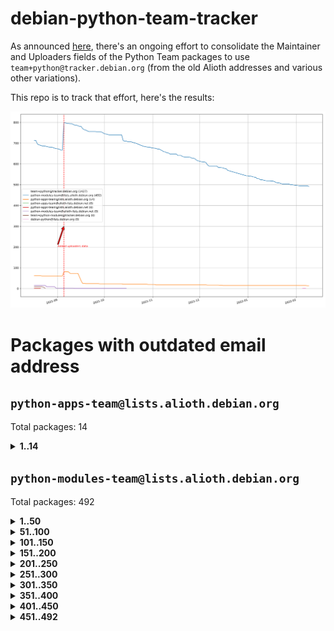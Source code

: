 # debian-python-team-tracker



As announced [here](https://lists.debian.org/debian-python/2021/08/msg00006.html), there's an ongoing effort to consolidate the Maintainer and Uploaders fields of the Python Team packages to use `team+python@tracker.debian.org` (from the old Alioth addresses and various other variations).



This repo is to track that effort, here's the results:



![Python team emails](images/python_team_emails.svg)


# Packages with outdated email address

## `python-apps-team@lists.alioth.debian.org`
Total packages: 14
<details>
<summary><b>1..14</b></summary>


| # | Package | Version |
| --- | --- | --- |
| 1 | [ctop](https://tracker.debian.org/ctop) | 1.0.0-2.1 |
| 2 | [db2twitter](https://tracker.debian.org/db2twitter) | 0.6-1.1 |
| 3 | [dodgy](https://tracker.debian.org/dodgy) | 0.1.9-3 |
| 4 | [etm](https://tracker.debian.org/etm) | 3.2.30-1.1 |
| 5 | [firmware-microbit-micropython](https://tracker.debian.org/firmware-microbit-micropython) | 1.0.1-2 |
| 6 | [freealchemist](https://tracker.debian.org/freealchemist) | 0.5-1.1 |
| 7 | [kanboard-cli](https://tracker.debian.org/kanboard-cli) | 0.0.2-1.1 |
| 8 | [lightyears](https://tracker.debian.org/lightyears) | 1.4-2 |
| 9 | [pipenv](https://tracker.debian.org/pipenv) | 11.9.0-1.1 |
| 10 | [prospector](https://tracker.debian.org/prospector) | 1.1.7-2 |
| 11 | [pybik](https://tracker.debian.org/pybik) | 3.0-3.1 |
| 12 | [retweet](https://tracker.debian.org/retweet) | 0.10-1.1 |
| 13 | [sinntp](https://tracker.debian.org/sinntp) | 1.6-1.2 |
| 14 | [smem](https://tracker.debian.org/smem) | 1.5-1.1 |
</details>

## `python-modules-team@lists.alioth.debian.org`
Total packages: 492
<details>
<summary><b>1..50</b></summary>


| # | Package | Version |
| --- | --- | --- |
| 1 | [anorack](https://tracker.debian.org/anorack) | 0.2.7-1 |
| 2 | [anosql](https://tracker.debian.org/anosql) | 1.0.1-1 |
| 3 | [asn1crypto](https://tracker.debian.org/asn1crypto) | 1.4.0-1 |
| 4 | [astral](https://tracker.debian.org/astral) | 1.6.1-2 |
| 5 | [authres](https://tracker.debian.org/authres) | 1.2.0-2 |
| 6 | [automat](https://tracker.debian.org/automat) | 20.2.0-1 |
| 7 | [azure-cosmos-table-python](https://tracker.debian.org/azure-cosmos-table-python) | 1.0.5+git20191025-5 |
| 8 | [bdist-nsi](https://tracker.debian.org/bdist-nsi) | 0.1.5-2 |
| 9 | [bernhard](https://tracker.debian.org/bernhard) | 0.2.6-2 |
| 10 | [betamax](https://tracker.debian.org/betamax) | 0.8.1-2 |
| 11 | [bibtexparser](https://tracker.debian.org/bibtexparser) | 1.1.0+ds-3 |
| 12 | [binaryornot](https://tracker.debian.org/binaryornot) | 0.4.4+dfsg-4 |
| 13 | [bitstruct](https://tracker.debian.org/bitstruct) | 8.9.0-1 |
| 14 | [case](https://tracker.debian.org/case) | 1.5.3+dfsg-3 |
| 15 | [cerealizer](https://tracker.debian.org/cerealizer) | 0.8.1-3 |
| 16 | [chardet](https://tracker.debian.org/chardet) | 4.0.0-1 |
| 17 | [chargebee-python](https://tracker.debian.org/chargebee-python) | 1.6.6-1 |
| 18 | [codicefiscale](https://tracker.debian.org/codicefiscale) | 0.9+ds0-2 |
| 19 | [colorclass](https://tracker.debian.org/colorclass) | 2.2.0-2.2 |
| 20 | [colorspacious](https://tracker.debian.org/colorspacious) | 1.1.2-2 |
| 21 | [commonmark](https://tracker.debian.org/commonmark) | 0.9.1-3 |
| 22 | [constantly](https://tracker.debian.org/constantly) | 15.1.0-2 |
| 23 | [contextlib2](https://tracker.debian.org/contextlib2) | 0.6.0.post1-1 |
| 24 | [cookiecutter](https://tracker.debian.org/cookiecutter) | 1.7.3-1 |
| 25 | [coreapi](https://tracker.debian.org/coreapi) | 2.3.3-4 |
| 26 | [coreschema](https://tracker.debian.org/coreschema) | 0.0.4-3 |
| 27 | [cov-core](https://tracker.debian.org/cov-core) | 1.15.0-3 |
| 28 | [cppy](https://tracker.debian.org/cppy) | 1.1.0-2 |
| 29 | [cram](https://tracker.debian.org/cram) | 0.7-4 |
| 30 | [cssutils](https://tracker.debian.org/cssutils) | 1.0.2-3 |
| 31 | [d2to1](https://tracker.debian.org/d2to1) | 0.2.12-2 |
| 32 | [debiancontributors](https://tracker.debian.org/debiancontributors) | 0.7.8-2 |
| 33 | [devpi-common](https://tracker.debian.org/devpi-common) | 3.2.2-1.1 |
| 34 | [django-ajax-selects](https://tracker.debian.org/django-ajax-selects) | 1.7.0-3 |
| 35 | [django-bitfield](https://tracker.debian.org/django-bitfield) | 1.9.6-2 |
| 36 | [django-dirtyfields](https://tracker.debian.org/django-dirtyfields) | 1.3.1-2 |
| 37 | [django-environ](https://tracker.debian.org/django-environ) | 0.4.4-2 |
| 38 | [django-filter](https://tracker.debian.org/django-filter) | 2.4.0-1 |
| 39 | [django-hvad](https://tracker.debian.org/django-hvad) | 1.8.0-1.1 |
| 40 | [django-js-reverse](https://tracker.debian.org/django-js-reverse) | 0.7.3-1.1 |
| 41 | [django-macaddress](https://tracker.debian.org/django-macaddress) | 1.5.0-2 |
| 42 | [django-memoize](https://tracker.debian.org/django-memoize) | 2.2.0+dfsg-1 |
| 43 | [django-nose](https://tracker.debian.org/django-nose) | 1.4.6-2.1 |
| 44 | [django-notification](https://tracker.debian.org/django-notification) | 1.2.0-3 |
| 45 | [django-pagination](https://tracker.debian.org/django-pagination) | 1.0.7-4 |
| 46 | [django-paintstore](https://tracker.debian.org/django-paintstore) | 0.2-4 |
| 47 | [django-picklefield](https://tracker.debian.org/django-picklefield) | 3.0.1-1 |
| 48 | [django-pipeline](https://tracker.debian.org/django-pipeline) | 1.6.14-3 |
| 49 | [django-simple-redis-admin](https://tracker.debian.org/django-simple-redis-admin) | 1.4.0-2 |
| 50 | [django-stronghold](https://tracker.debian.org/django-stronghold) | 0.3.0+debian-2 |
</details>
<details>
<summary><b>51..100</b></summary>

| # | Package | Version |
| --- | --- | --- |
| 51 | [django-webpack-loader](https://tracker.debian.org/django-webpack-loader) | 0.6.0-2 |
| 52 | [django-wkhtmltopdf](https://tracker.debian.org/django-wkhtmltopdf) | 3.3.0-1 |
| 53 | [django-xmlrpc](https://tracker.debian.org/django-xmlrpc) | 0.1.8-2 |
| 54 | [djangorestframework-api-key](https://tracker.debian.org/djangorestframework-api-key) | 2.0.0-2 |
| 55 | [dkimpy](https://tracker.debian.org/dkimpy) | 1.0.5-1 |
| 56 | [dnsdiag](https://tracker.debian.org/dnsdiag) | 2.0.2-1 |
| 57 | [dockerpty](https://tracker.debian.org/dockerpty) | 0.4.1-2 |
| 58 | [dominate](https://tracker.debian.org/dominate) | 2.3.1-2 |
| 59 | [drf-generators](https://tracker.debian.org/drf-generators) | 0.5.0-1 |
| 60 | [elasticsearch-curator](https://tracker.debian.org/elasticsearch-curator) | 5.8.1-1 |
| 61 | [enum34](https://tracker.debian.org/enum34) | 1.1.6-4 |
| 62 | [enzyme](https://tracker.debian.org/enzyme) | 0.4.1-2 |
| 63 | [exam](https://tracker.debian.org/exam) | 0.10.5-3 |
| 64 | [factory-boy](https://tracker.debian.org/factory-boy) | 2.11.1-3 |
| 65 | [faker](https://tracker.debian.org/faker) | 0.9.3-0.1 |
| 66 | [fakesleep](https://tracker.debian.org/fakesleep) | 0.1-2 |
| 67 | [fastchunking](https://tracker.debian.org/fastchunking) | 0.0.3-2 |
| 68 | [feedgenerator](https://tracker.debian.org/feedgenerator) | 1.9-2 |
| 69 | [flake8-polyfill](https://tracker.debian.org/flake8-polyfill) | 1.0.2-2 |
| 70 | [flask-api](https://tracker.debian.org/flask-api) | 1.1+dfsg-1.1 |
| 71 | [flask-babelex](https://tracker.debian.org/flask-babelex) | 0.9.4-1 |
| 72 | [flask-bcrypt](https://tracker.debian.org/flask-bcrypt) | 0.7.1-2 |
| 73 | [flask-compress](https://tracker.debian.org/flask-compress) | 1.4.0-3 |
| 74 | [flask-gravatar](https://tracker.debian.org/flask-gravatar) | 0.4.2-2 |
| 75 | [flask-htmlmin](https://tracker.debian.org/flask-htmlmin) | 1.3.2-2 |
| 76 | [flask-ldapconn](https://tracker.debian.org/flask-ldapconn) | 0.7.2-1.1 |
| 77 | [flask-limiter](https://tracker.debian.org/flask-limiter) | 1.0.1-2 |
| 78 | [flask-mail](https://tracker.debian.org/flask-mail) | 0.9.1+dfsg1-1.1 |
| 79 | [flask-mongoengine](https://tracker.debian.org/flask-mongoengine) | 0.9.3-4 |
| 80 | [flask-multistatic](https://tracker.debian.org/flask-multistatic) | 1.0-2 |
| 81 | [flask-script](https://tracker.debian.org/flask-script) | 2.0.6-2 |
| 82 | [flask-silk](https://tracker.debian.org/flask-silk) | 0.2-18 |
| 83 | [flask-wtf](https://tracker.debian.org/flask-wtf) | 0.14.3-1 |
| 84 | [flufl.enum](https://tracker.debian.org/flufl.enum) | 4.1.1-3 |
| 85 | [flufl.i18n](https://tracker.debian.org/flufl.i18n) | 3.0.1-1 |
| 86 | [flufl.lock](https://tracker.debian.org/flufl.lock) | 5.0.1-1 |
| 87 | [flufl.password](https://tracker.debian.org/flufl.password) | 1.3-3 |
| 88 | [flufl.testing](https://tracker.debian.org/flufl.testing) | 0.7-2 |
| 89 | [gerritlib](https://tracker.debian.org/gerritlib) | 0.8.0-2 |
| 90 | [gmplot](https://tracker.debian.org/gmplot) | 1.2.0-2 |
| 91 | [gtextfsm](https://tracker.debian.org/gtextfsm) | 1.1.0-2 |
| 92 | [gtts](https://tracker.debian.org/gtts) | 2.0.3-1 |
| 93 | [gtts-token](https://tracker.debian.org/gtts-token) | 1.1.3-1 |
| 94 | [guzzle-sphinx-theme](https://tracker.debian.org/guzzle-sphinx-theme) | 0.7.11-5 |
| 95 | [hachoir](https://tracker.debian.org/hachoir) | 3.1.0+dfsg-3 |
| 96 | [haproxy-log-analysis](https://tracker.debian.org/haproxy-log-analysis) | 2.0~b0-2 |
| 97 | [heapdict](https://tracker.debian.org/heapdict) | 1.0.1-1 |
| 98 | [hiro](https://tracker.debian.org/hiro) | 0.5-2 |
| 99 | [hypothesis-auto](https://tracker.debian.org/hypothesis-auto) | 1.1.4-2 |
| 100 | [importmagic](https://tracker.debian.org/importmagic) | 0.1.7-2 |
</details>
<details>
<summary><b>101..150</b></summary>

| # | Package | Version |
| --- | --- | --- |
| 101 | [inflection](https://tracker.debian.org/inflection) | 0.3.1-2 |
| 102 | [json-tricks](https://tracker.debian.org/json-tricks) | 3.11.0-2 |
| 103 | [jsonhyperschema-codec](https://tracker.debian.org/jsonhyperschema-codec) | 1.0.3-2 |
| 104 | [jupyter-sphinx-theme](https://tracker.debian.org/jupyter-sphinx-theme) | 0.0.6+ds1-10 |
| 105 | [kitchen](https://tracker.debian.org/kitchen) | 1.2.6-2 |
| 106 | [kivy](https://tracker.debian.org/kivy) | 1.11.0-2 |
| 107 | [lazr.delegates](https://tracker.debian.org/lazr.delegates) | 2.0.3-2 |
| 108 | [lazr.smtptest](https://tracker.debian.org/lazr.smtptest) | 2.0.3-2 |
| 109 | [lexicon](https://tracker.debian.org/lexicon) | 3.3.17-1 |
| 110 | [libthumbor](https://tracker.debian.org/libthumbor) | 1.3.3-2 |
| 111 | [logilab-constraint](https://tracker.debian.org/logilab-constraint) | 0.6.0-2 |
| 112 | [mako](https://tracker.debian.org/mako) | 1.1.3+ds1-2 |
| 113 | [manuel](https://tracker.debian.org/manuel) | 1.10.1-2 |
| 114 | [mercurial-extension-utils](https://tracker.debian.org/mercurial-extension-utils) | 1.5.1-3 |
| 115 | [mercurial-keyring](https://tracker.debian.org/mercurial-keyring) | 1.3.1-3 |
| 116 | [milksnake](https://tracker.debian.org/milksnake) | 0.1.5-1 |
| 117 | [mimerender](https://tracker.debian.org/mimerender) | 0.6.0-2 |
| 118 | [mmllib](https://tracker.debian.org/mmllib) | 0.3.0.post1-2 |
| 119 | [mockldap](https://tracker.debian.org/mockldap) | 0.3.0-4 |
| 120 | [modernize](https://tracker.debian.org/modernize) | 0.7-2 |
| 121 | [moksha.common](https://tracker.debian.org/moksha.common) | 1.2.5-4 |
| 122 | [mrtparse](https://tracker.debian.org/mrtparse) | 1.6-2 |
| 123 | [musicbrainzngs](https://tracker.debian.org/musicbrainzngs) | 0.7.1-2 |
| 124 | [mutagen](https://tracker.debian.org/mutagen) | 1.45.1-2 |
| 125 | [mwic](https://tracker.debian.org/mwic) | 0.7.8-1 |
| 126 | [mysql-connector-python](https://tracker.debian.org/mysql-connector-python) | 8.0.15-2 |
| 127 | [nb2plots](https://tracker.debian.org/nb2plots) | 0.6-2 |
| 128 | [netmiko](https://tracker.debian.org/netmiko) | 2.4.2-1 |
| 129 | [networkx](https://tracker.debian.org/networkx) | 2.5+ds-2 |
| 130 | [nose2](https://tracker.debian.org/nose2) | 0.9.2-1 |
| 131 | [nose2-cov](https://tracker.debian.org/nose2-cov) | 1.0a4-3 |
| 132 | [ntplib](https://tracker.debian.org/ntplib) | 0.3.3-2 |
| 133 | [numpy-stl](https://tracker.debian.org/numpy-stl) | 2.9.0-1 |
| 134 | [numpydoc](https://tracker.debian.org/numpydoc) | 1.1.0-3 |
| 135 | [obsub](https://tracker.debian.org/obsub) | 0.2-4 |
| 136 | [okasha](https://tracker.debian.org/okasha) | 0.2.4-4 |
| 137 | [overpass](https://tracker.debian.org/overpass) | 0.7-1 |
| 138 | [pastescript](https://tracker.debian.org/pastescript) | 2.0.2-4 |
| 139 | [pep8](https://tracker.debian.org/pep8) | 1.7.1-9 |
| 140 | [pep8-naming](https://tracker.debian.org/pep8-naming) | 0.10.0-1 |
| 141 | [pg8000](https://tracker.debian.org/pg8000) | 1.10.6-2 |
| 142 | [pidcat](https://tracker.debian.org/pidcat) | 2.1.0-4 |
| 143 | [pilkit](https://tracker.debian.org/pilkit) | 2.0-3 |
| 144 | [plastex](https://tracker.debian.org/plastex) | 2.1-2 |
| 145 | [portio](https://tracker.debian.org/portio) | 0.5-4 |
| 146 | [power](https://tracker.debian.org/power) | 1.4+dfsg-4 |
| 147 | [pprintpp](https://tracker.debian.org/pprintpp) | 0.4.0-2 |
| 148 | [preggy](https://tracker.debian.org/preggy) | 1.4.4-1 |
| 149 | [ptable](https://tracker.debian.org/ptable) | 0.9.2-2 |
| 150 | [py-radix](https://tracker.debian.org/py-radix) | 0.10.0-3 |
</details>
<details>
<summary><b>151..200</b></summary>

| # | Package | Version |
| --- | --- | --- |
| 151 | [py3dns](https://tracker.debian.org/py3dns) | 3.2.1-1 |
| 152 | [pyasn1](https://tracker.debian.org/pyasn1) | 0.4.8-1 |
| 153 | [pybindgen](https://tracker.debian.org/pybindgen) | 0.20.0+dfsg1-2 |
| 154 | [pycallgraph](https://tracker.debian.org/pycallgraph) | 1.1.3-1.2 |
| 155 | [pyclamd](https://tracker.debian.org/pyclamd) | 0.4.0-2 |
| 156 | [pycodestyle](https://tracker.debian.org/pycodestyle) | 2.6.0-1 |
| 157 | [pycxx](https://tracker.debian.org/pycxx) | 7.1.4-0.2 |
| 158 | [pydbus](https://tracker.debian.org/pydbus) | 0.6.0-4 |
| 159 | [pydenticon](https://tracker.debian.org/pydenticon) | 0.3.1-2 |
| 160 | [pydispatcher](https://tracker.debian.org/pydispatcher) | 2.0.5-2 |
| 161 | [pydle](https://tracker.debian.org/pydle) | 0.9.4-2 |
| 162 | [pyeapi](https://tracker.debian.org/pyeapi) | 0.8.1-2 |
| 163 | [pyenchant](https://tracker.debian.org/pyenchant) | 3.2.0-1 |
| 164 | [pyfg](https://tracker.debian.org/pyfg) | 0.50-2 |
| 165 | [pyfiglet](https://tracker.debian.org/pyfiglet) | 0.8.0+dfsg-1 |
| 166 | [pyfribidi](https://tracker.debian.org/pyfribidi) | 0.12.0+repack-7 |
| 167 | [pygeoif](https://tracker.debian.org/pygeoif) | 0.7-2 |
| 168 | [pygtail](https://tracker.debian.org/pygtail) | 0.6.1-2 |
| 169 | [pygtkspellcheck](https://tracker.debian.org/pygtkspellcheck) | 4.0.5-2 |
| 170 | [pyinotify](https://tracker.debian.org/pyinotify) | 0.9.6-1.3 |
| 171 | [pyiosxr](https://tracker.debian.org/pyiosxr) | 0.52-1.1 |
| 172 | [pyjavaproperties](https://tracker.debian.org/pyjavaproperties) | 0.7-2 |
| 173 | [pyjokes](https://tracker.debian.org/pyjokes) | 0.5.0-3 |
| 174 | [pykcs11](https://tracker.debian.org/pykcs11) | 1.5.10-1 |
| 175 | [pylama](https://tracker.debian.org/pylama) | 7.4.3-3 |
| 176 | [pylibmc](https://tracker.debian.org/pylibmc) | 1.5.2-3 |
| 177 | [pylint-celery](https://tracker.debian.org/pylint-celery) | 0.3-5 |
| 178 | [pylint-common](https://tracker.debian.org/pylint-common) | 0.2.5-4 |
| 179 | [pylint-django](https://tracker.debian.org/pylint-django) | 2.0.13-1 |
| 180 | [pylint-flask](https://tracker.debian.org/pylint-flask) | 0.5-4 |
| 181 | [pylint-plugin-utils](https://tracker.debian.org/pylint-plugin-utils) | 0.6-1 |
| 182 | [pymacs](https://tracker.debian.org/pymacs) | 0.25-3 |
| 183 | [pymodbus](https://tracker.debian.org/pymodbus) | 2.1.0+dfsg-2 |
| 184 | [pynag](https://tracker.debian.org/pynag) | 1.1.2+dfsg-2 |
| 185 | [pynliner](https://tracker.debian.org/pynliner) | 0.8.0-2 |
| 186 | [pyopengl](https://tracker.debian.org/pyopengl) | 3.1.5+dfsg-1 |
| 187 | [pyparsing](https://tracker.debian.org/pyparsing) | 2.4.7-1 |
| 188 | [pyprind](https://tracker.debian.org/pyprind) | 2.11.2-2 |
| 189 | [pyquery](https://tracker.debian.org/pyquery) | 1.2.9-4 |
| 190 | [pyrad](https://tracker.debian.org/pyrad) | 2.1-2 |
| 191 | [pyrsistent](https://tracker.debian.org/pyrsistent) | 0.15.5-1 |
| 192 | [pysimplesoap](https://tracker.debian.org/pysimplesoap) | 1.16.2-3 |
| 193 | [pysmi](https://tracker.debian.org/pysmi) | 0.3.2-2 |
| 194 | [pysodium](https://tracker.debian.org/pysodium) | 0.7.0-2 |
| 195 | [pyspf](https://tracker.debian.org/pyspf) | 2.0.14-2 |
| 196 | [pysrt](https://tracker.debian.org/pysrt) | 1.0.1-2 |
| 197 | [pyssim](https://tracker.debian.org/pyssim) | 0.2-2 |
| 198 | [pytaglib](https://tracker.debian.org/pytaglib) | 0.3.6+dfsg-2 |
| 199 | [pytds](https://tracker.debian.org/pytds) | 1.10.0-1 |
| 200 | [pytest-bdd](https://tracker.debian.org/pytest-bdd) | 3.2.1-1 |
</details>
<details>
<summary><b>201..250</b></summary>

| # | Package | Version |
| --- | --- | --- |
| 201 | [pytest-cookies](https://tracker.debian.org/pytest-cookies) | 0.4.0-1 |
| 202 | [pytest-django](https://tracker.debian.org/pytest-django) | 3.5.1-1 |
| 203 | [pytest-expect](https://tracker.debian.org/pytest-expect) | 1.1.0-2 |
| 204 | [pytest-httpbin](https://tracker.debian.org/pytest-httpbin) | 1.0.0-2 |
| 205 | [pytest-instafail](https://tracker.debian.org/pytest-instafail) | 0.4.2-1 |
| 206 | [pytest-runner](https://tracker.debian.org/pytest-runner) | 2.11.1-1.2 |
| 207 | [pytest-sugar](https://tracker.debian.org/pytest-sugar) | 0.9.4-1 |
| 208 | [pytest-tornado](https://tracker.debian.org/pytest-tornado) | 0.8.1-1 |
| 209 | [pytest-vcr](https://tracker.debian.org/pytest-vcr) | 1.0.2-2 |
| 210 | [python-activipy](https://tracker.debian.org/python-activipy) | 0.1-7 |
| 211 | [python-adal](https://tracker.debian.org/python-adal) | 1.2.2-1 |
| 212 | [python-aiohttp-session](https://tracker.debian.org/python-aiohttp-session) | 2.9.0-2 |
| 213 | [python-aioinflux](https://tracker.debian.org/python-aioinflux) | 0.9.0-2 |
| 214 | [python-aiomeasures](https://tracker.debian.org/python-aiomeasures) | 0.5.14-3 |
| 215 | [python-amqplib](https://tracker.debian.org/python-amqplib) | 1.0.2-2 |
| 216 | [python-aptly](https://tracker.debian.org/python-aptly) | 0.12.10-2 |
| 217 | [python-args](https://tracker.debian.org/python-args) | 0.1.0-3 |
| 218 | [python-arpy](https://tracker.debian.org/python-arpy) | 1.1.1-4 |
| 219 | [python-astor](https://tracker.debian.org/python-astor) | 0.8.1-1 |
| 220 | [python-base58](https://tracker.debian.org/python-base58) | 1.0.3-1.1 |
| 221 | [python-bcdoc](https://tracker.debian.org/python-bcdoc) | 0.16.0-2 |
| 222 | [python-bitbucket-api](https://tracker.debian.org/python-bitbucket-api) | 0.5.0-3 |
| 223 | [python-box](https://tracker.debian.org/python-box) | 3.4.6-2 |
| 224 | [python-btrees](https://tracker.debian.org/python-btrees) | 4.3.1-2 |
| 225 | [python-cerberus](https://tracker.debian.org/python-cerberus) | 1.3.2-1 |
| 226 | [python-click-log](https://tracker.debian.org/python-click-log) | 0.2.1-2 |
| 227 | [python-clint](https://tracker.debian.org/python-clint) | 0.5.1-3 |
| 228 | [python-cluster](https://tracker.debian.org/python-cluster) | 1.3.3-3 |
| 229 | [python-cmarkgfm](https://tracker.debian.org/python-cmarkgfm) | 0.4.2-1 |
| 230 | [python-coloredlogs](https://tracker.debian.org/python-coloredlogs) | 7.3-2 |
| 231 | [python-colour](https://tracker.debian.org/python-colour) | 0.1.5-2 |
| 232 | [python-consul](https://tracker.debian.org/python-consul) | 0.7.1-1.1 |
| 233 | [python-cookies](https://tracker.debian.org/python-cookies) | 2.2.1-3 |
| 234 | [python-cpuinfo](https://tracker.debian.org/python-cpuinfo) | 5.0.0-2 |
| 235 | [python-crcmod](https://tracker.debian.org/python-crcmod) | 1.7+dfsg-2 |
| 236 | [python-cs](https://tracker.debian.org/python-cs) | 2.7.1-1 |
| 237 | [python-dbfread](https://tracker.debian.org/python-dbfread) | 2.0.7-3 |
| 238 | [python-decorator](https://tracker.debian.org/python-decorator) | 4.4.2-2 |
| 239 | [python-demjson](https://tracker.debian.org/python-demjson) | 2.2.4-5 |
| 240 | [python-diaspy](https://tracker.debian.org/python-diaspy) | 0.6.0-2 |
| 241 | [python-dictobj](https://tracker.debian.org/python-dictobj) | 0.4-4 |
| 242 | [python-distutils-extra](https://tracker.debian.org/python-distutils-extra) | 2.45 |
| 243 | [python-django-casclient](https://tracker.debian.org/python-django-casclient) | 1.5.3-1 |
| 244 | [python-django-etcd-settings](https://tracker.debian.org/python-django-etcd-settings) | 0.1.13+dfsg-3 |
| 245 | [python-django-gravatar2](https://tracker.debian.org/python-django-gravatar2) | 1.4.4-2 |
| 246 | [python-django-jsonfield](https://tracker.debian.org/python-django-jsonfield) | 1.4.0-2 |
| 247 | [python-django-push-notifications](https://tracker.debian.org/python-django-push-notifications) | 1.4.1-1 |
| 248 | [python-django-simple-history](https://tracker.debian.org/python-django-simple-history) | 2.7.0-1.1 |
| 249 | [python-doubleratchet](https://tracker.debian.org/python-doubleratchet) | 0.6.0-2 |
| 250 | [python-dpkt](https://tracker.debian.org/python-dpkt) | 1.9.2-2 |
</details>
<details>
<summary><b>251..300</b></summary>

| # | Package | Version |
| --- | --- | --- |
| 251 | [python-easywebdav](https://tracker.debian.org/python-easywebdav) | 1.2.0-8 |
| 252 | [python-envisage](https://tracker.debian.org/python-envisage) | 4.9.0-2.1 |
| 253 | [python-envparse](https://tracker.debian.org/python-envparse) | 0.2.0-2 |
| 254 | [python-envs](https://tracker.debian.org/python-envs) | 1.2.6-1.1 |
| 255 | [python-epc](https://tracker.debian.org/python-epc) | 0.0.5-3 |
| 256 | [python-etcd](https://tracker.debian.org/python-etcd) | 0.4.5-2 |
| 257 | [python-ethtool](https://tracker.debian.org/python-ethtool) | 0.14-3 |
| 258 | [python-ewmh](https://tracker.debian.org/python-ewmh) | 0.1.6-2 |
| 259 | [python-exotel](https://tracker.debian.org/python-exotel) | 0.1.5-2 |
| 260 | [python-feather-format](https://tracker.debian.org/python-feather-format) | 0.3.1+dfsg1-4 |
| 261 | [python-flaky](https://tracker.debian.org/python-flaky) | 3.7.0-1 |
| 262 | [python-flask-seeder](https://tracker.debian.org/python-flask-seeder) | 0.1~a2-2 |
| 263 | [python-genty](https://tracker.debian.org/python-genty) | 1.3.2-1 |
| 264 | [python-geoip2](https://tracker.debian.org/python-geoip2) | 2.9.0+dfsg1-2 |
| 265 | [python-gflags](https://tracker.debian.org/python-gflags) | 1.5.1-7 |
| 266 | [python-glob2](https://tracker.debian.org/python-glob2) | 0.5-3 |
| 267 | [python-hashids](https://tracker.debian.org/python-hashids) | 1.3.1-1 |
| 268 | [python-hidapi](https://tracker.debian.org/python-hidapi) | 0.9.0.post3-2 |
| 269 | [python-hiredis](https://tracker.debian.org/python-hiredis) | 1.0.1-1 |
| 270 | [python-hpilo](https://tracker.debian.org/python-hpilo) | 4.3-3 |
| 271 | [python-html2text](https://tracker.debian.org/python-html2text) | 2020.1.16-1 |
| 272 | [python-http-parser](https://tracker.debian.org/python-http-parser) | 0.9.0-1 |
| 273 | [python-httptools](https://tracker.debian.org/python-httptools) | 0.1.1-1 |
| 274 | [python-icalendar](https://tracker.debian.org/python-icalendar) | 4.0.3-4 |
| 275 | [python-iniparse](https://tracker.debian.org/python-iniparse) | 0.4-3 |
| 276 | [python-ipaddress](https://tracker.debian.org/python-ipaddress) | 1.0.23-1 |
| 277 | [python-ipfix](https://tracker.debian.org/python-ipfix) | 0.9.7-2 |
| 278 | [python-irodsclient](https://tracker.debian.org/python-irodsclient) | 0.8.1-2 |
| 279 | [python-isc-dhcp-leases](https://tracker.debian.org/python-isc-dhcp-leases) | 0.9.1-2 |
| 280 | [python-isoweek](https://tracker.debian.org/python-isoweek) | 1.3.3-3 |
| 281 | [python-jmespath](https://tracker.debian.org/python-jmespath) | 0.10.0-1 |
| 282 | [python-jsonrpc](https://tracker.debian.org/python-jsonrpc) | 1.13.0-1 |
| 283 | [python-junit-xml](https://tracker.debian.org/python-junit-xml) | 1.9-1 |
| 284 | [python-kanboard](https://tracker.debian.org/python-kanboard) | 1.0.1-1.1 |
| 285 | [python-langdetect](https://tracker.debian.org/python-langdetect) | 1.0.7-4 |
| 286 | [python-ldap](https://tracker.debian.org/python-ldap) | 3.2.0-4 |
| 287 | [python-ldapdomaindump](https://tracker.debian.org/python-ldapdomaindump) | 0.9.3-1 |
| 288 | [python-libguess](https://tracker.debian.org/python-libguess) | 1.1-4 |
| 289 | [python-logfury](https://tracker.debian.org/python-logfury) | 0.1.2-4 |
| 290 | [python-mailer](https://tracker.debian.org/python-mailer) | 0.8.1-4 |
| 291 | [python-mastodon](https://tracker.debian.org/python-mastodon) | 1.5.1-1 |
| 292 | [python-mccabe](https://tracker.debian.org/python-mccabe) | 0.6.1-3 |
| 293 | [python-measurement](https://tracker.debian.org/python-measurement) | 2.0.1-2 |
| 294 | [python-meld3](https://tracker.debian.org/python-meld3) | 1.0.2-3 |
| 295 | [python-mnemonic](https://tracker.debian.org/python-mnemonic) | 0.19-1 |
| 296 | [python-model-mommy](https://tracker.debian.org/python-model-mommy) | 1.6.0-2 |
| 297 | [python-morris](https://tracker.debian.org/python-morris) | 1.2-2 |
| 298 | [python-mpegdash](https://tracker.debian.org/python-mpegdash) | 0.2.0-1 |
| 299 | [python-multidict](https://tracker.debian.org/python-multidict) | 5.1.0-1 |
| 300 | [python-munch](https://tracker.debian.org/python-munch) | 2.3.2-2 |
</details>
<details>
<summary><b>301..350</b></summary>

| # | Package | Version |
| --- | --- | --- |
| 301 | [python-nine](https://tracker.debian.org/python-nine) | 1.1.0-1 |
| 302 | [python-noise](https://tracker.debian.org/python-noise) | 1.2.3-3 |
| 303 | [python-notify2](https://tracker.debian.org/python-notify2) | 0.3-4 |
| 304 | [python-ntlm-auth](https://tracker.debian.org/python-ntlm-auth) | 1.4.0-1 |
| 305 | [python-oauth](https://tracker.debian.org/python-oauth) | 1.0.1-6 |
| 306 | [python-offtrac](https://tracker.debian.org/python-offtrac) | 0.1.0-2.1 |
| 307 | [python-opcua](https://tracker.debian.org/python-opcua) | 0.98.11-1 |
| 308 | [python-openid-cla](https://tracker.debian.org/python-openid-cla) | 1.2-2 |
| 309 | [python-openid-teams](https://tracker.debian.org/python-openid-teams) | 1.2-2 |
| 310 | [python-openidc-client](https://tracker.debian.org/python-openidc-client) | 0.6.0-1.1 |
| 311 | [python-opentimestamps](https://tracker.debian.org/python-opentimestamps) | 0.4.1-1 |
| 312 | [python-padme](https://tracker.debian.org/python-padme) | 1.1.1-3 |
| 313 | [python-pampy](https://tracker.debian.org/python-pampy) | 1.8.4-2 |
| 314 | [python-path-and-address](https://tracker.debian.org/python-path-and-address) | 2.0.1-2 |
| 315 | [python-pathtools](https://tracker.debian.org/python-pathtools) | 0.1.2-4 |
| 316 | [python-paypal](https://tracker.debian.org/python-paypal) | 1.2.5-3 |
| 317 | [python-peakutils](https://tracker.debian.org/python-peakutils) | 1.3.3+ds-2 |
| 318 | [python-pem](https://tracker.debian.org/python-pem) | 19.1.0-1 |
| 319 | [python-persistent](https://tracker.debian.org/python-persistent) | 4.6.4-0.2 |
| 320 | [python-pex](https://tracker.debian.org/python-pex) | 1.1.14-3.1 |
| 321 | [python-pgpdump](https://tracker.debian.org/python-pgpdump) | 1.5-2 |
| 322 | [python-pgspecial](https://tracker.debian.org/python-pgspecial) | 1.11.10+dfsg1-1 |
| 323 | [python-phonenumbers](https://tracker.debian.org/python-phonenumbers) | 8.12.1-1 |
| 324 | [python-picklable-itertools](https://tracker.debian.org/python-picklable-itertools) | 0.1.1-3 |
| 325 | [python-plaster](https://tracker.debian.org/python-plaster) | 1.0-2 |
| 326 | [python-plaster-pastedeploy](https://tracker.debian.org/python-plaster-pastedeploy) | 0.5-3 |
| 327 | [python-prctl](https://tracker.debian.org/python-prctl) | 1.7-2 |
| 328 | [python-preshed](https://tracker.debian.org/python-preshed) | 3.0.2-1 |
| 329 | [python-pretend](https://tracker.debian.org/python-pretend) | 1.0.9-1 |
| 330 | [python-prettylog](https://tracker.debian.org/python-prettylog) | 0.1.0-2 |
| 331 | [python-priority](https://tracker.debian.org/python-priority) | 1.3.0-3 |
| 332 | [python-progressbar](https://tracker.debian.org/python-progressbar) | 2.5-2 |
| 333 | [python-pskc](https://tracker.debian.org/python-pskc) | 1.1-3 |
| 334 | [python-py-zipkin](https://tracker.debian.org/python-py-zipkin) | 0.15.0-1.1 |
| 335 | [python-pyasn1-modules](https://tracker.debian.org/python-pyasn1-modules) | 0.2.1-1 |
| 336 | [python-pyftpdlib](https://tracker.debian.org/python-pyftpdlib) | 1.5.4-2 |
| 337 | [python-pygerrit2](https://tracker.debian.org/python-pygerrit2) | 2.0.4-2 |
| 338 | [python-pypump](https://tracker.debian.org/python-pypump) | 0.7-3 |
| 339 | [python-pysnmp4-apps](https://tracker.debian.org/python-pysnmp4-apps) | 0.3.2-2.2 |
| 340 | [python-pysnmp4-mibs](https://tracker.debian.org/python-pysnmp4-mibs) | 0.1.3-3 |
| 341 | [python-pytest-benchmark](https://tracker.debian.org/python-pytest-benchmark) | 3.2.2-2 |
| 342 | [python-pyvmomi](https://tracker.debian.org/python-pyvmomi) | 6.7.1-3 |
| 343 | [python-rarfile](https://tracker.debian.org/python-rarfile) | 3.1-1 |
| 344 | [python-ratelimiter](https://tracker.debian.org/python-ratelimiter) | 1.2.0.post0-1 |
| 345 | [python-redisearch-py](https://tracker.debian.org/python-redisearch-py) | 1.0.0-1 |
| 346 | [python-releases](https://tracker.debian.org/python-releases) | 1.6.3-1 |
| 347 | [python-repoze.lru](https://tracker.debian.org/python-repoze.lru) | 0.7-2 |
| 348 | [python-repoze.sphinx.autointerface](https://tracker.debian.org/python-repoze.sphinx.autointerface) | 0.8-0.2 |
| 349 | [python-repoze.tm2](https://tracker.debian.org/python-repoze.tm2) | 2.0-2 |
| 350 | [python-requests-ntlm](https://tracker.debian.org/python-requests-ntlm) | 1.1.0-1.1 |
</details>
<details>
<summary><b>351..400</b></summary>

| # | Package | Version |
| --- | --- | --- |
| 351 | [python-requirements-detector](https://tracker.debian.org/python-requirements-detector) | 0.6-2 |
| 352 | [python-restless](https://tracker.debian.org/python-restless) | 2.1.1-2 |
| 353 | [python-rpaths](https://tracker.debian.org/python-rpaths) | 0.13-1.1 |
| 354 | [python-rply](https://tracker.debian.org/python-rply) | 0.7.7-2 |
| 355 | [python-schedutils](https://tracker.debian.org/python-schedutils) | 0.6-2.1 |
| 356 | [python-schema](https://tracker.debian.org/python-schema) | 0.6.7-3 |
| 357 | [python-schroot](https://tracker.debian.org/python-schroot) | 0.4-4 |
| 358 | [python-scp](https://tracker.debian.org/python-scp) | 0.13.0-2 |
| 359 | [python-scripttest](https://tracker.debian.org/python-scripttest) | 1.3-3 |
| 360 | [python-scruffy](https://tracker.debian.org/python-scruffy) | 0.3.3-2 |
| 361 | [python-sdnotify](https://tracker.debian.org/python-sdnotify) | 0.3.1-2 |
| 362 | [python-serverfiles](https://tracker.debian.org/python-serverfiles) | 0.3.0-1 |
| 363 | [python-service-identity](https://tracker.debian.org/python-service-identity) | 18.1.0-6 |
| 364 | [python-sexpdata](https://tracker.debian.org/python-sexpdata) | 0.0.3-2 |
| 365 | [python-shade](https://tracker.debian.org/python-shade) | 1.30.0-3 |
| 366 | [python-shellescape](https://tracker.debian.org/python-shellescape) | 3.4.1-4 |
| 367 | [python-simpy](https://tracker.debian.org/python-simpy) | 2.3.1+dfsg-2 |
| 368 | [python-simpy3](https://tracker.debian.org/python-simpy3) | 3.0.11-2 |
| 369 | [python-slimmer](https://tracker.debian.org/python-slimmer) | 0.1.30-8 |
| 370 | [python-slugify](https://tracker.debian.org/python-slugify) | 4.0.0-1 |
| 371 | [python-smstrade](https://tracker.debian.org/python-smstrade) | 0.2.4-6 |
| 372 | [python-socketpool](https://tracker.debian.org/python-socketpool) | 0.5.3-5 |
| 373 | [python-sphinx-issues](https://tracker.debian.org/python-sphinx-issues) | 1.2.0-2 |
| 374 | [python-spur](https://tracker.debian.org/python-spur) | 0.3.21-1 |
| 375 | [python-srp](https://tracker.debian.org/python-srp) | 1.0.15-1 |
| 376 | [python-statsd](https://tracker.debian.org/python-statsd) | 3.3.0-2 |
| 377 | [python-stopit](https://tracker.debian.org/python-stopit) | 1.1.2-1 |
| 378 | [python-structlog](https://tracker.debian.org/python-structlog) | 20.1.0-1 |
| 379 | [python-sunlight](https://tracker.debian.org/python-sunlight) | 1.1.5-3 |
| 380 | [python-suntime](https://tracker.debian.org/python-suntime) | 1.2.5-2 |
| 381 | [python-tempita](https://tracker.debian.org/python-tempita) | 0.5.2-6 |
| 382 | [python-test-server](https://tracker.debian.org/python-test-server) | 0.0.27-2 |
| 383 | [python-testing.common.database](https://tracker.debian.org/python-testing.common.database) | 2.0.0-2 |
| 384 | [python-testing.mysqld](https://tracker.debian.org/python-testing.mysqld) | 1.4.0-4 |
| 385 | [python-testing.postgresql](https://tracker.debian.org/python-testing.postgresql) | 1.3.0-2 |
| 386 | [python-thriftpy](https://tracker.debian.org/python-thriftpy) | 0.3.9+ds1-1 |
| 387 | [python-tinycss](https://tracker.debian.org/python-tinycss) | 0.4-3 |
| 388 | [python-tktreectrl](https://tracker.debian.org/python-tktreectrl) | 2.0.2-3 |
| 389 | [python-traitsui](https://tracker.debian.org/python-traitsui) | 6.1.3-3 |
| 390 | [python-translationstring](https://tracker.debian.org/python-translationstring) | 1.4-1 |
| 391 | [python-twitter](https://tracker.debian.org/python-twitter) | 3.3-2 |
| 392 | [python-typeguard](https://tracker.debian.org/python-typeguard) | 2.2.2-1.1 |
| 393 | [python-tzlocal](https://tracker.debian.org/python-tzlocal) | 2.1-1 |
| 394 | [python-udatetime](https://tracker.debian.org/python-udatetime) | 0.0.16-4 |
| 395 | [python-unicodecsv](https://tracker.debian.org/python-unicodecsv) | 0.14.1-2 |
| 396 | [python-unidiff](https://tracker.debian.org/python-unidiff) | 0.5.5-2 |
| 397 | [python-urlobject](https://tracker.debian.org/python-urlobject) | 2.4.3-3 |
| 398 | [python-urwidtrees](https://tracker.debian.org/python-urwidtrees) | 1.0.3.dev0-1 |
| 399 | [python-utils](https://tracker.debian.org/python-utils) | 2.3.0-2 |
| 400 | [python-vagrant](https://tracker.debian.org/python-vagrant) | 0.5.15-3 |
</details>
<details>
<summary><b>401..450</b></summary>

| # | Package | Version |
| --- | --- | --- |
| 401 | [python-venusian](https://tracker.debian.org/python-venusian) | 3.0.0-1 |
| 402 | [python-vobject](https://tracker.debian.org/python-vobject) | 0.9.6.1-0.2 |
| 403 | [python-webob](https://tracker.debian.org/python-webob) | 1:1.8.6-1.1 |
| 404 | [python-wget](https://tracker.debian.org/python-wget) | 3.2-3 |
| 405 | [python-wheezy.template](https://tracker.debian.org/python-wheezy.template) | 0.1.167-2 |
| 406 | [python-whoosh](https://tracker.debian.org/python-whoosh) | 2.7.4+git6-g9134ad92-5 |
| 407 | [python-wither](https://tracker.debian.org/python-wither) | 1.1-2 |
| 408 | [python-wsgilog](https://tracker.debian.org/python-wsgilog) | 0.3.1-3 |
| 409 | [python-x3dh](https://tracker.debian.org/python-x3dh) | 0.5.8-2 |
| 410 | [python-xeddsa](https://tracker.debian.org/python-xeddsa) | 0.4.6-2 |
| 411 | [python-yaswfp](https://tracker.debian.org/python-yaswfp) | 0.9.3-1.1 |
| 412 | [python-zc.customdoctests](https://tracker.debian.org/python-zc.customdoctests) | 1.0.1-2 |
| 413 | [python-zipp](https://tracker.debian.org/python-zipp) | 1.0.0-3 |
| 414 | [python-zxcvbn](https://tracker.debian.org/python-zxcvbn) | 4.4.28-2 |
| 415 | [python3-proselint](https://tracker.debian.org/python3-proselint) | 0.10.2-2 |
| 416 | [pythondialog](https://tracker.debian.org/pythondialog) | 3.5.1-1 |
| 417 | [pytoml](https://tracker.debian.org/pytoml) | 0.1.21-1 |
| 418 | [pyuca](https://tracker.debian.org/pyuca) | 1.2-2 |
| 419 | [pyutilib](https://tracker.debian.org/pyutilib) | 5.8.0-1 |
| 420 | [pywavelets](https://tracker.debian.org/pywavelets) | 1.1.1-1 |
| 421 | [pywinrm](https://tracker.debian.org/pywinrm) | 0.3.0-2 |
| 422 | [quark-sphinx-theme](https://tracker.debian.org/quark-sphinx-theme) | 0.5.1-2 |
| 423 | [readlike](https://tracker.debian.org/readlike) | 0.1.3-1.1 |
| 424 | [recommonmark](https://tracker.debian.org/recommonmark) | 0.6.0+ds-1 |
| 425 | [redis-py-cluster](https://tracker.debian.org/redis-py-cluster) | 2.0.0-1 |
| 426 | [reentry](https://tracker.debian.org/reentry) | 1.3.1-1 |
| 427 | [reparser](https://tracker.debian.org/reparser) | 1.4.3-1 |
| 428 | [requests-aws](https://tracker.debian.org/requests-aws) | 0.1.5-2 |
| 429 | [ripe-atlas-cousteau](https://tracker.debian.org/ripe-atlas-cousteau) | 1.4.2-3 |
| 430 | [ripe-atlas-sagan](https://tracker.debian.org/ripe-atlas-sagan) | 1.2.2-2 |
| 431 | [robot-detection](https://tracker.debian.org/robot-detection) | 0.4.0-2 |
| 432 | [routes](https://tracker.debian.org/routes) | 2.5.1-1 |
| 433 | [sgmllib3k](https://tracker.debian.org/sgmllib3k) | 1.0.0-3 |
| 434 | [simplegeneric](https://tracker.debian.org/simplegeneric) | 0.8.1-3 |
| 435 | [singledispatch](https://tracker.debian.org/singledispatch) | 3.4.0.3-3 |
| 436 | [sireader](https://tracker.debian.org/sireader) | 1.1.1-2 |
| 437 | [sleekxmpp](https://tracker.debian.org/sleekxmpp) | 1.3.3-6 |
| 438 | [slimit](https://tracker.debian.org/slimit) | 0.8.1-4 |
| 439 | [smartypants](https://tracker.debian.org/smartypants) | 2.0.0-2 |
| 440 | [sortedcontainers](https://tracker.debian.org/sortedcontainers) | 2.1.0-2 |
| 441 | [speaklater](https://tracker.debian.org/speaklater) | 1.3-5 |
| 442 | [sphinx](https://tracker.debian.org/sphinx) | 1.8.5-2 |
| 443 | [sphinx](https://tracker.debian.org/sphinx) | 1.8.5-3 |
| 444 | [sphinx](https://tracker.debian.org/sphinx) | 1.8.5-4 |
| 445 | [sphinx](https://tracker.debian.org/sphinx) | 1.8.5-5 |
| 446 | [sphinx](https://tracker.debian.org/sphinx) | 2.4.3-2 |
| 447 | [sphinx](https://tracker.debian.org/sphinx) | 2.4.3-4 |
| 448 | [sphinx-autorun](https://tracker.debian.org/sphinx-autorun) | 1.1.0-3.1 |
| 449 | [sphinx-celery](https://tracker.debian.org/sphinx-celery) | 2.0.0-1 |
| 450 | [sphinx-intl](https://tracker.debian.org/sphinx-intl) | 2.0.1-2 |
</details>
<details>
<summary><b>451..492</b></summary>

| # | Package | Version |
| --- | --- | --- |
| 451 | [sphinxcontrib-devhelp](https://tracker.debian.org/sphinxcontrib-devhelp) | 1.0.2-2 |
| 452 | [sphinxcontrib-doxylink](https://tracker.debian.org/sphinxcontrib-doxylink) | 1.5-1 |
| 453 | [sphinxcontrib-log-cabinet](https://tracker.debian.org/sphinxcontrib-log-cabinet) | 1.0.1-2 |
| 454 | [sphinxcontrib-qthelp](https://tracker.debian.org/sphinxcontrib-qthelp) | 1.0.3-2 |
| 455 | [sphinxcontrib-rubydomain](https://tracker.debian.org/sphinxcontrib-rubydomain) | 0.1~dev-20100804-2 |
| 456 | [sphinxcontrib-websupport](https://tracker.debian.org/sphinxcontrib-websupport) | 1.2.4-1 |
| 457 | [sphinxtesters](https://tracker.debian.org/sphinxtesters) | 0.2.3-1 |
| 458 | [sshpubkeys](https://tracker.debian.org/sshpubkeys) | 3.1.0-2.1 |
| 459 | [sshtunnel](https://tracker.debian.org/sshtunnel) | 0.1.4-2 |
| 460 | [stardicter](https://tracker.debian.org/stardicter) | 1.2-1 |
| 461 | [straight.plugin](https://tracker.debian.org/straight.plugin) | 1.4.1-3 |
| 462 | [stsci.distutils](https://tracker.debian.org/stsci.distutils) | 0.3.7-5 |
| 463 | [tagpy](https://tracker.debian.org/tagpy) | 2013.1-7 |
| 464 | [terminaltables](https://tracker.debian.org/terminaltables) | 3.1.0-3 |
| 465 | [texext](https://tracker.debian.org/texext) | 0.6.6-2 |
| 466 | [tinydb](https://tracker.debian.org/tinydb) | 3.15.2-2 |
| 467 | [translation-finder](https://tracker.debian.org/translation-finder) | 1.0-1 |
| 468 | [transmissionrpc](https://tracker.debian.org/transmissionrpc) | 0.11-4 |
| 469 | [twodict](https://tracker.debian.org/twodict) | 1.2-2 |
| 470 | [txws](https://tracker.debian.org/txws) | 0.9.1-4 |
| 471 | [txzmq](https://tracker.debian.org/txzmq) | 0.8.0-2 |
| 472 | [typogrify](https://tracker.debian.org/typogrify) | 1:2.0.7-2 |
| 473 | [u-msgpack-python](https://tracker.debian.org/u-msgpack-python) | 2.3.0-2 |
| 474 | [utidylib](https://tracker.debian.org/utidylib) | 0.5-3 |
| 475 | [vcr.py](https://tracker.debian.org/vcr.py) | 4.0.2-1 |
| 476 | [vim-autopep8](https://tracker.debian.org/vim-autopep8) | 1.2.0-2 |
| 477 | [vsts-cd-manager](https://tracker.debian.org/vsts-cd-manager) | 1.0.2-3 |
| 478 | [wchartype](https://tracker.debian.org/wchartype) | 0.1-2 |
| 479 | [webpy](https://tracker.debian.org/webpy) | 1:0.61-1 |
| 480 | [whichcraft](https://tracker.debian.org/whichcraft) | 0.4.1-2 |
| 481 | [wikitrans](https://tracker.debian.org/wikitrans) | 1.3-1 |
| 482 | [willow](https://tracker.debian.org/willow) | 1.4-1 |
| 483 | [wlc](https://tracker.debian.org/wlc) | 1.2-1 |
| 484 | [wokkel](https://tracker.debian.org/wokkel) | 18.0.0-3.1 |
| 485 | [wsgiproxy2](https://tracker.debian.org/wsgiproxy2) | 0.4.5-1.1 |
| 486 | [wtf-peewee](https://tracker.debian.org/wtf-peewee) | 3.0.0+dfsg-2 |
| 487 | [wtforms](https://tracker.debian.org/wtforms) | 2.2.1-2 |
| 488 | [xhtml2pdf](https://tracker.debian.org/xhtml2pdf) | 0.2.4-1 |
| 489 | [xlwt](https://tracker.debian.org/xlwt) | 1.3.0-3 |
| 490 | [zc.lockfile](https://tracker.debian.org/zc.lockfile) | 2.0-1 |
| 491 | [zict](https://tracker.debian.org/zict) | 2.0.0-1 |
| 492 | [zope.deprecation](https://tracker.debian.org/zope.deprecation) | 4.4.0-4 |
</details>

